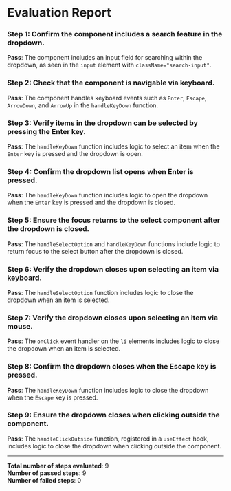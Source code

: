 # Evaluation Report

### Step 1: Confirm the component includes a search feature in the dropdown.
**Pass**: The component includes an input field for searching within the dropdown, as seen in the `input` element with `className="search-input"`.

### Step 2: Check that the component is navigable via keyboard.
**Pass**: The component handles keyboard events such as `Enter`, `Escape`, `ArrowDown`, and `ArrowUp` in the `handleKeyDown` function.

### Step 3: Verify items in the dropdown can be selected by pressing the Enter key.
**Pass**: The `handleKeyDown` function includes logic to select an item when the `Enter` key is pressed and the dropdown is open.

### Step 4: Confirm the dropdown list opens when Enter is pressed.
**Pass**: The `handleKeyDown` function includes logic to open the dropdown when the `Enter` key is pressed and the dropdown is closed.

### Step 5: Ensure the focus returns to the select component after the dropdown is closed.
**Pass**: The `handleSelectOption` and `handleKeyDown` functions include logic to return focus to the select button after the dropdown is closed.

### Step 6: Verify the dropdown closes upon selecting an item via keyboard.
**Pass**: The `handleSelectOption` function includes logic to close the dropdown when an item is selected.

### Step 7: Verify the dropdown closes upon selecting an item via mouse.
**Pass**: The `onClick` event handler on the `li` elements includes logic to close the dropdown when an item is selected.

### Step 8: Confirm the dropdown closes when the Escape key is pressed.
**Pass**: The `handleKeyDown` function includes logic to close the dropdown when the `Escape` key is pressed.

### Step 9: Ensure the dropdown closes when clicking outside the component.
**Pass**: The `handleClickOutside` function, registered in a `useEffect` hook, includes logic to close the dropdown when clicking outside the component.

---

**Total number of steps evaluated**: 9  
**Number of passed steps**: 9  
**Number of failed steps**: 0